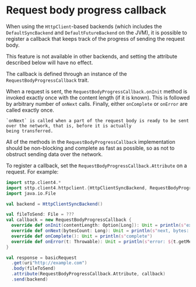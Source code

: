 # Request body progress callback

When using the `HttpClient`-based backends (which includes the `DefaultSyncBackend` and `DefaultFutureBackend` on the
JVM), it is possible to register a callback that keeps track of the progress of sending the request body.

This feature is not available in other backends, and setting the attribute described below will have no effect.

The callback is defined through an instance of the `RequestBodyProgressCallback` trait.

When a request is sent, the `RequestBodyProgressCallback.onInit` method is invoked exactly once with the content length (if it 
is known). This is followed by arbitrary number of `onNext` calls. Finally, either `onComplete` or `onError` are called 
exactly once.

```{note}
`onNext` is called when a part of the request body is ready to be sent over the network, that is, before it is actually
being transferred.
```

All of the methods in the `RequestBodyProgressCallback` implementation should be non-blocking and complete as fast as possible, 
so as not to obstruct sending data over the network.

To register a callback, set the `RequestBodyProgressCallback.Attribute` on a request. For example:

```scala mdoc:compile-only
import sttp.client4.*
import sttp.client4.httpclient.{HttpClientSyncBackend, RequestBodyProgressCallback}
import java.io.File

val backend = HttpClientSyncBackend()

val fileToSend: File = ???
val callback = new RequestBodyProgressCallback {
  override def onInit(contentLength: Option[Long]): Unit = println(s"expected content length: $contentLength")
  override def onNext(bytesCount: Long): Unit = println(s"next, bytes: $bytesCount")
  override def onComplete(): Unit = println(s"complete")
  override def onError(t: Throwable): Unit = println(s"error: ${t.getMessage}")
}

val response = basicRequest
  .get(uri"http://example.com")
  .body(fileToSend)
  .attribute(RequestBodyProgressCallback.Attribute, callback)
  .send(backend)
```